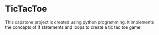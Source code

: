 # TicTacToe
This capstone project is created using python programming. It implements the concepts of if statements and loops to create a tic tac toe game 
